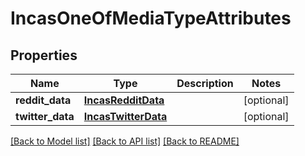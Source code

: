 # IncasOneOfMediaTypeAttributes

## Properties
Name | Type | Description | Notes
------------ | ------------- | ------------- | -------------
**reddit_data** | [**IncasRedditData**](IncasRedditData.md) |  | [optional] 
**twitter_data** | [**IncasTwitterData**](IncasTwitterData.md) |  | [optional] 

[[Back to Model list]](../README.md#documentation-for-models) [[Back to API list]](../README.md#documentation-for-api-endpoints) [[Back to README]](../README.md)

